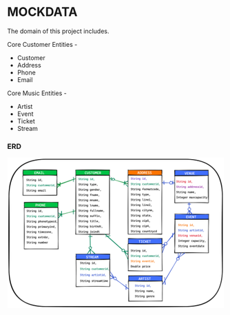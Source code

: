 # MOCKDATA

The domain of this project includes.

Core Customer Entities -

* Customer
* Address
* Phone
* Email

Core Music Entities -

* Artist
* Event
* Ticket
* Stream

### ERD

![erd](../assets/ERD.png)